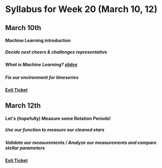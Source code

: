 # Syllabus for Week 20 (March 10, 12)


## March 10th
#### Machine Learning introduction
##### Decide next cheers & challenges representative
##### What is Machine Learning? [slides](https://docs.google.com/presentation/d/1f1k_r6hQFwvzmIen89Hi7K0GX97LnReaDxwzlmsMmOs/edit?usp=sharing)
##### Fix our environment for timeseries
#### [Exit Ticket](https://docs.google.com/forms/d/e/1FAIpQLSfftMKYctEGVfuiOdgorBKmERJeUBgbRL4rlHf1-kWgpKU_Tg/viewform?usp=sf_link)


## March 12th
#### Let's (hopefully) Measure some Rotation Periods!
##### Use our function to measure our cleaned stars
##### Validate our measurements / Analyze our measurements and compare stellar parameters
#### [Exit Ticket](https://docs.google.com/forms/d/e/1FAIpQLSfftMKYctEGVfuiOdgorBKmERJeUBgbRL4rlHf1-kWgpKU_Tg/viewform?usp=sf_link)

